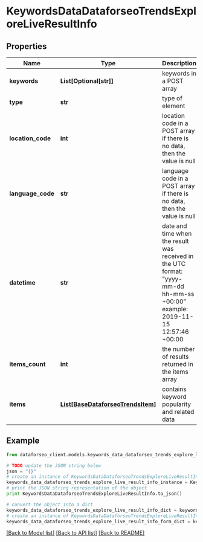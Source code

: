 # KeywordsDataDataforseoTrendsExploreLiveResultInfo


## Properties

Name | Type | Description | Notes
------------ | ------------- | ------------- | -------------
**keywords** | **List[Optional[str]]** | keywords in a POST array | [optional] 
**type** | **str** | type of element | [optional] 
**location_code** | **int** | location code in a POST array if there is no data, then the value is null | [optional] 
**language_code** | **str** | language code in a POST array if there is no data, then the value is null | [optional] 
**datetime** | **str** | date and time when the result was received in the UTC format: “yyyy-mm-dd hh-mm-ss +00:00” example: 2019-11-15 12:57:46 +00:00 | [optional] 
**items_count** | **int** | the number of results returned in the items array | [optional] 
**items** | [**List[BaseDataforseoTrendsItem]**](BaseDataforseoTrendsItem.md) | contains keyword popularity and related data | [optional] 

## Example

```python
from dataforseo_client.models.keywords_data_dataforseo_trends_explore_live_result_info import KeywordsDataDataforseoTrendsExploreLiveResultInfo

# TODO update the JSON string below
json = "{}"
# create an instance of KeywordsDataDataforseoTrendsExploreLiveResultInfo from a JSON string
keywords_data_dataforseo_trends_explore_live_result_info_instance = KeywordsDataDataforseoTrendsExploreLiveResultInfo.from_json(json)
# print the JSON string representation of the object
print KeywordsDataDataforseoTrendsExploreLiveResultInfo.to_json()

# convert the object into a dict
keywords_data_dataforseo_trends_explore_live_result_info_dict = keywords_data_dataforseo_trends_explore_live_result_info_instance.to_dict()
# create an instance of KeywordsDataDataforseoTrendsExploreLiveResultInfo from a dict
keywords_data_dataforseo_trends_explore_live_result_info_form_dict = keywords_data_dataforseo_trends_explore_live_result_info.from_dict(keywords_data_dataforseo_trends_explore_live_result_info_dict)
```
[[Back to Model list]](../README.md#documentation-for-models) [[Back to API list]](../README.md#documentation-for-api-endpoints) [[Back to README]](../README.md)


